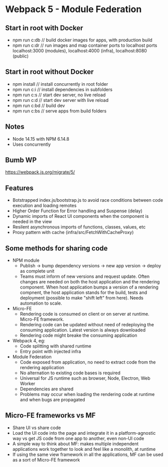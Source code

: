 
# Webpack 5 - Module Federation


## Start in root with Docker
- npm run c:db // build docker images for apps, with production build
- npm run c:dr // run images and map container ports to localhost ports localhost:3000 (modules), localhost:4000 (infra), localhost:8080 (public)


## Start in root without Docker
- npm install // install concurrently in root folder
- npm run c:i // install dependencies in subfolders
- npm run c:s // start dev server, no live reload
- npm run c:d // start dev server with live reload
- npm run c:bd // build dev
- npm run c:bs // serve apps from build folders


## Notes
- Node 14.15 with NPM 6.14.8
- Uses concurrently


## Bumb WP
https://webpack.js.org/migrate/5/


## Features
- Botstrapped index.js/bootstrap.js to avoid race conditions between code execution and loading remotes
- Higher Order Function for Error handling and Suspense (delay) 
- Dynamic imports of React UI components when the component is needed in the view
- Resilent asynchronous imports of functions, classes, values, etc
- Proxy pattern with cache (infra/src/FetchWithCacheProxy)


## Some methods for sharing code
- NPM module
  - Publish -> bump dependency versions -> new app version -> deploy as complete unit
  - Teams must inform of new versions and request update. Often changes are needed on both the host application and the rendering component. When host application bumps a version of a rendering compnent, the host application stands for the build, tests and deployment (possible to make "shift left" from here). Needs automation to scale. 
- Micro-FE
  - Rendering code is consumed on client or on server at runtime. Micro-FE framework.
  - Rendering code can be updated without need of redeploying the consuming application. Latest version is always downloaded
  - Rendering code might breake the consuming application
- Webpack 4, eg:
  - Code splitting with shared runtime
  - Entry point with injected infra
- Module Federation
  - Code exposed from application, no need to extract code from the rendering application
  - No alternation to existing code bases is required
  - Universal for JS runtime such as browser, Node, Electron, Web Worker
  - Dependencies are shared
  - Problems may occur when loading the rendering code at runtime and when bugs are propagated


## Micro-FE frameworks vs MF
- Share UI vs share code
- Load the UI code into the page and integrate it in a platform-agnostic way vs get JS code from one app to another, even non-UI code
- A simple way to think about MF: makes multiple independent applications work together to look and feel like a monolith, at runtime
- If using the same view framework in all the applications, MF can be used as a sort of Micro-FE framework
